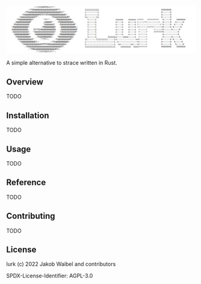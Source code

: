 ![Lurk logo](./assets/logo.png)

A simple alternative to strace written in Rust.

## Overview

TODO

## Installation

TODO

## Usage

TODO

## Reference

TODO

## Contributing

TODO

## License

lurk (c) 2022 Jakob Waibel and contributors

SPDX-License-Identifier: AGPL-3.0
